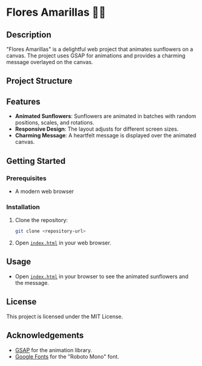 # Flores Amarillas 🌻🌼

## Description
"Flores Amarillas" is a delightful web project that animates sunflowers on a canvas. The project uses GSAP for animations and provides a charming message overlayed on the canvas.

## Project Structure


## Features
- **Animated Sunflowers**: Sunflowers are animated in batches with random positions, scales, and rotations.
- **Responsive Design**: The layout adjusts for different screen sizes.
- **Charming Message**: A heartfelt message is displayed over the animated canvas.

## Getting Started

### Prerequisites
- A modern web browser

### Installation
1. Clone the repository:
    ```sh
    git clone <repository-url>
    ```
2. Open [`index.html`](command:_github.copilot.openRelativePath?%5B%7B%22scheme%22%3A%22file%22%2C%22authority%22%3A%22%22%2C%22path%22%3A%22%2FUsers%2Fjesuscama%2FDocuments%2Fcode%2Ftiktok%2Fflores-amarillas%2Findex.html%22%2C%22query%22%3A%22%22%2C%22fragment%22%3A%22%22%7D%2C%22a6dc50c9-bf81-4b41-b4e6-c486e7969508%22%5D "/Users/jesuscama/Documents/code/tiktok/flores-amarillas/index.html") in your web browser.

## Usage
- Open [`index.html`](command:_github.copilot.openRelativePath?%5B%7B%22scheme%22%3A%22file%22%2C%22authority%22%3A%22%22%2C%22path%22%3A%22%2FUsers%2Fjesuscama%2FDocuments%2Fcode%2Ftiktok%2Fflores-amarillas%2Findex.html%22%2C%22query%22%3A%22%22%2C%22fragment%22%3A%22%22%7D%2C%22a6dc50c9-bf81-4b41-b4e6-c486e7969508%22%5D "/Users/jesuscama/Documents/code/tiktok/flores-amarillas/index.html") in your browser to see the animated sunflowers and the message.

## License
This project is licensed under the MIT License.

## Acknowledgements
- [GSAP](https://greensock.com/gsap/) for the animation library.
- [Google Fonts](https://fonts.google.com/) for the "Roboto Mono" font.